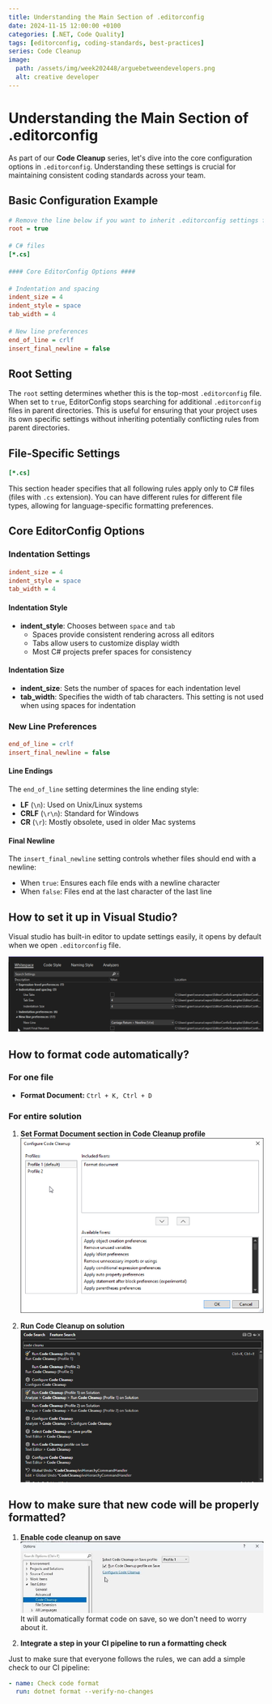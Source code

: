 ```yaml
---
title: Understanding the Main Section of .editorconfig
date: 2024-11-15 12:00:00 +0100
categories: [.NET, Code Quality]
tags: [editorconfig, coding-standards, best-practices]
series: Code Cleanup
image:
  path: /assets/img/week202448/arguebetweendevelopers.png
  alt: creative developer
---
```

# Understanding the Main Section of .editorconfig
As part of our **Code Cleanup** series, let's dive into the core configuration options in `.editorconfig`. Understanding these settings is crucial for maintaining consistent coding standards across your team.

## Basic Configuration Example
```ini
# Remove the line below if you want to inherit .editorconfig settings from higher directories
root = true

# C# files
[*.cs]

#### Core EditorConfig Options ####

# Indentation and spacing
indent_size = 4
indent_style = space
tab_width = 4

# New line preferences
end_of_line = crlf
insert_final_newline = false
```

## Root Setting
The `root` setting determines whether this is the top-most `.editorconfig` file. When set to `true`, EditorConfig stops searching for additional `.editorconfig` files in parent directories. This is useful for ensuring that your project uses its own specific settings without inheriting potentially conflicting rules from parent directories.

## File-Specific Settings
```ini
[*.cs]
```
This section header specifies that all following rules apply only to C# files (files with `.cs` extension). You can have different rules for different file types, allowing for language-specific formatting preferences.

## Core EditorConfig Options

### Indentation Settings
```ini
indent_size = 4
indent_style = space
tab_width = 4
```

#### Indentation Style
- **indent_style**: Chooses between `space` and `tab`
  - Spaces provide consistent rendering across all editors
  - Tabs allow users to customize display width
  - Most C# projects prefer spaces for consistency

#### Indentation Size
- **indent_size**: Sets the number of spaces for each indentation level
- **tab_width**: Specifies the width of tab characters. This setting is not used when using spaces for indentation

### New Line Preferences
```ini
end_of_line = crlf
insert_final_newline = false
```

#### Line Endings
The `end_of_line` setting determines the line ending style:
- **LF** (`\n`): Used on Unix/Linux systems
- **CRLF** (`\r\n`): Standard for Windows
- **CR** (`\r`): Mostly obsolete, used in older Mac systems

#### Final Newline
The `insert_final_newline` setting controls whether files should end with a newline:
- When `true`: Ensures each file ends with a newline character
- When `false`: Files end at the last character of the last line

## How to set it up in Visual Studio?

Visual studio has built-in editor to update settings easily, it opens by default when we open `.editorconfig` file.

![editorConfigBasicSettings](/assets/img/week202448/editorConfigBasicSettings.png)

## How to format code automatically? 

### For one file
- **Format Document:** `Ctrl + K, Ctrl + D`

### For entire solution
1. **Set Format Document section in Code Cleanup profile**
![ProfileSetupWithFormat](/assets/img/week202448/codeCleanUpFormat.png)

2. **Run Code Cleanup on solution**
![RunCodeCleanUpOnSolution](/assets/img/week202448/runCodeCleanUpOnSolution.png)

## How to make sure that new code will be properly formatted?

1. **Enable code cleanup on save**
![RunCodeCleanupOnSave](/assets/img/cleanupOnSave.jpeg)
It will automatically format code on save, so we don't need to worry about it.

2. **Integrate a step in your CI pipeline to run a formatting check**

Just to make sure that everyone follows the rules, we can add a simple check to our CI pipeline:

```yaml
- name: Check code format
  run: dotnet format --verify-no-changes
